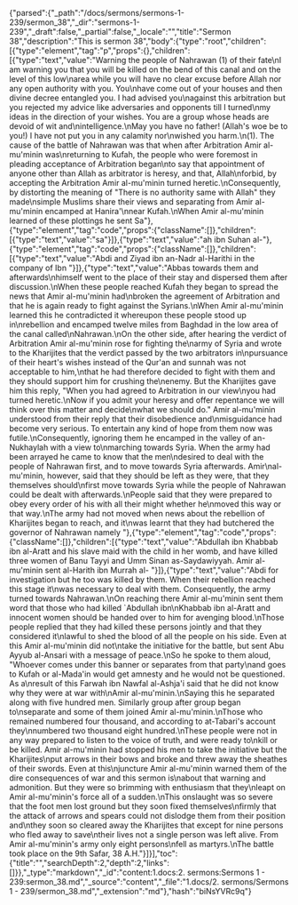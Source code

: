 {"parsed":{"_path":"/docs/sermons/sermons-1-239/sermon_38","_dir":"sermons-1-239","_draft":false,"_partial":false,"_locale":"","title":"Sermon 38","description":"This is sermon 38","body":{"type":"root","children":[{"type":"element","tag":"p","props":{},"children":[{"type":"text","value":"Warning the people of Nahrawan (1) of their fate\nI am warning you that you will be killed on the bend of this canal and on the level of this low\narea while you will have no clear excuse before Allah nor any open authority with you. You\nhave come out of your houses and then divine decree entangled you. I had advised you\nagainst this arbitration but you rejected my advice like adversaries and opponents till I turned\nmy ideas in the direction of your wishes. You are a group whose heads are devoid of wit and\nintelligence.\nMay you have no father! (Allah's woe be to you!) I have not put you in any calamity nor\nwished you harm.\n(1). The cause of the battle of Nahrawan was that when after Arbitration Amir al-mu'minin was\nreturning to Kufah, the people who were foremost in pleading acceptance of Arbitration began\nto say that appointment of anyone other than Allah as arbitrator is heresy, and that, Allah\nforbid, by accepting the Arbitration Amir al-mu'minin turned heretic.\nConsequently, by distorting the meaning of \"There is no authority same with Allah\" they made\nsimple Muslims share their views and separating from Amir al-mu'minin encamped at Hanira'\nnear Kufah.\nWhen Amir al-mu'minin learned of these plottings he sent Sa"},{"type":"element","tag":"code","props":{"className":[]},"children":[{"type":"text","value":"sa"}]},{"type":"text","value":"ah ibn Suhan al-"},{"type":"element","tag":"code","props":{"className":[]},"children":[{"type":"text","value":"Abdi and Ziyad ibn an-Nadr al-Harithi in the company of Ibn "}]},{"type":"text","value":"Abbas towards them and afterwards\nhimself went to the place of their stay and dispersed them after discussion.\nWhen these people reached Kufah they began to spread the news that Amir al-mu'minin had\nbroken the agreement of Arbitration and that he is again ready to fight against the Syrians.\nWhen Amir al-mu'minin learned this he contradicted it whereupon these people stood up in\nrebellion and encamped twelve miles from Baghdad in the low area of the canal called\nNahrawan.\nOn the other side, after hearing the verdict of Arbitration Amir al-mu'minin rose for fighting the\narmy of Syria and wrote to the Kharijites that the verdict passed by the two arbitrators in\npursuance of their heart's wishes instead of the Qur'an and sunnah was not acceptable to him,\nthat he had therefore decided to fight with them and they should support him for crushing the\nenemy. But the Kharijites gave him this reply, \"When you had agreed to Arbitration in our view\nyou had turned heretic.\nNow if you admit your heresy and offer repentance we will think over this matter and decide\nwhat we should do.\" Amir al-mu'minin understood from their reply that their disobedience and\nmisguidance had become very serious. To entertain any kind of hope from them now was futile.\nConsequently, ignoring them he encamped in the valley of an-Nukhaylah with a view to\nmarching towards Syria. When the army had been arrayed he came to know that the men\ndesired to deal with the people of Nahrawan first, and to move towards Syria afterwards. Amir\nal-mu'minin, however, said that they should be left as they were, that they themselves should\nfirst move towards Syria while the people of Nahrawan could be dealt with afterwards.\nPeople said that they were prepared to obey every order of his with all their might whether he\nmoved this way or that way.\nThe army had not moved when news about the rebellion of Kharijites began to reach, and it\nwas learnt that they had butchered the governor of Nahrawan namely "},{"type":"element","tag":"code","props":{"className":[]},"children":[{"type":"text","value":"Abdullah ibn Khabbab ibn al-Aratt and his slave maid with the child in her womb, and have killed three women of Banu Tayyi and Umm Sinan as-Saydawiyyah. Amir al-mu'minin sent al-Harith ibn Murrah al- "}]},{"type":"text","value":"Abdi for investigation but he too was killed by them. When their rebellion reached this stage it\nwas necessary to deal with them. Consequently, the army turned towards Nahrawan.\nOn reaching there Amir al-mu'minin sent them word that those who had killed `Abdullah ibn\nKhabbab ibn al-Aratt and innocent women should be handed over to him for avenging blood.\nThose people replied that they had killed these persons jointly and that they considered it\nlawful to shed the blood of all the people on his side. Even at this Amir al-mu'minin did not\ntake the initiative for the battle, but sent Abu Ayyub al-Ansari with a message of peace.\nSo he spoke to them aloud, \"Whoever comes under this banner or separates from that party\nand goes to Kufah or al-Mada'in would get amnesty and he would not be questioned. As a\nresult of this Farwah ibn Nawfal al-Ashja'i said that he did not know why they were at war with\nAmir al-mu'minin.\nSaying this he separated along with five hundred men. Similarly group after group began to\nseparate and some of them joined Amir al-mu'minin.\nThose who remained numbered four thousand, and according to at-Tabari's account they\nnumbered two thousand eight hundred.\nThese people were not in any way prepared to listen to the voice of truth, and were ready to\nkill or be killed. Amir al-mu'minin had stopped his men to take the initiative but the Kharijites\nput arrows in their bows and broke and threw away the sheathes of their swords. Even at this\njuncture Amir al-mu'minin warned them of the dire consequences of war and this sermon is\nabout that warning and admonition. But they were so brimming with enthusiasm that they\nleapt on Amir al-mu'minin's force all of a sudden.\nThis onslaught was so severe that the foot men lost ground but they soon fixed themselves\nfirmly that the attack of arrows and spears could not dislodge them from their position and\nthey soon so cleared away the Kharijites that except for nine persons who fled away to save\ntheir lives not a single person was left alive. From Amir al-mu'minin's army only eight persons\nfell as martyrs.\nThe battle took place on the 9th Safar, 38 A.H."}]}],"toc":{"title":"","searchDepth":2,"depth":2,"links":[]}},"_type":"markdown","_id":"content:1.docs:2. sermons:Sermons 1 - 239:sermon_38.md","_source":"content","_file":"1.docs/2. sermons/Sermons 1 - 239/sermon_38.md","_extension":"md"},"hash":"biNsYVRc9q"}